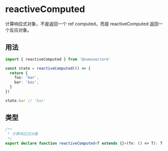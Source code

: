 # reactiveComputed

计算响应式对象，不是返回一个 ref computed，而是 reactiveComputed 返回一个反应对象。

<RequiresProxy/>

## 用法

```ts
import { reactiveComputed } from '@vueuse/core'

const state = reactiveComputed(() => {
  return {
    foo: 'bar',
    bar: 'baz',
  }
})

state.bar // 'baz'
```

## 类型

```ts
/**
 * 计算响应式对象
 */
export declare function reactiveComputed<T extends {}>(fn: () => T): T
```
